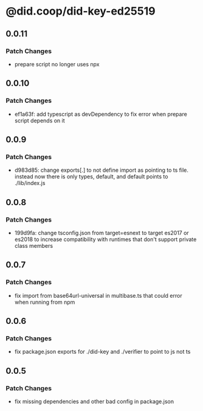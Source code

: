 # @did.coop/did-key-ed25519

## 0.0.11

### Patch Changes

- prepare script no longer uses npx

## 0.0.10

### Patch Changes

- ef1a63f: add typescript as devDependency to fix error when prepare script depends on it

## 0.0.9

### Patch Changes

- d983d85: change exports[.] to not define import as pointing to ts file. instead now there is only types, default, and default points to ./lib/index.js

## 0.0.8

### Patch Changes

- 199d9fa: change tsconfig.json from target=esnext to target es2017 or es2018 to increase compatibility with runtimes that don't support private class members

## 0.0.7

### Patch Changes

- fix import from base64url-universal in multibase.ts that could error when running from npm

## 0.0.6

### Patch Changes

- fix package.json exports for ./did-key and ./verifier to point to js not ts

## 0.0.5

### Patch Changes

- fix missing dependencies and other bad config in package.json
